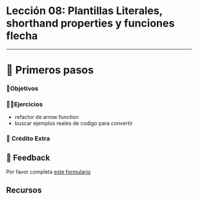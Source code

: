 # Lección 08: Plantillas Literales, shorthand properties y funciones flecha

----

# 🐾 Primeros pasos

### 🎯Objetivos

### 🏋️‍♂️Ejercicios

- refactor de arrow function
- buscar ejemplos reales de codigo para convertir

### 🍬 Crédito Extra

## 📣 Feedback
Por favor completa [este formulario](https://docs.google.com/forms/d/e/1FAIpQLSf6hxzKdcgkQv6EKjS1AXmGO_Y49Aa86zOpcveI3Xp-ZIHYTg/viewform?usp=pp_url&entry.1972342453={{MI-EMAIL}}&entry.1828471740=leccion-08)

## Recursos

